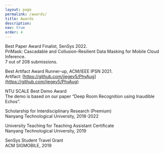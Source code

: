 ```yaml
---
layout: page
permalink: /awards/
title: Awards
description: 
nav: true
order: 4
---
```


Best Paper Award Finalist, SenSys 2022.\
PriMask: Cascadable and Collusion-Resilient Data Masking for Mobile Cloud Inference.\
7 out of 208 submissions.

Best Artifact Award Runner-up, ACM/IEEE IPSN 2021.\
Artifact: [https://github.com/jiegev5/PhyAug](https://github.com/jiegev5/PhyAug)

NTU SCALE Best Demo Award\
The demo is based on our paper “Deep Room Recognition using Inaudible Echos”.

Scholarship for Interdisciplinary Research (Premium)\
Nanyang Technological University, 2018-2022

University Teaching for Teaching Assistant Certificate\
Nanyang Technological University, 2019

SenSys Student Travel Grant\
ACM SIGMOBILE, 2019

